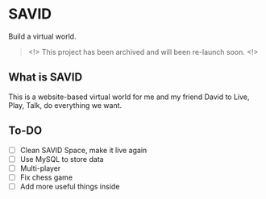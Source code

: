 # SAVID
Build a virtual world.
> <!> This project has been archived and will been re-launch soon. <!>

## What is SAVID
This is a website-based virtual world for me and my friend David to Live, Play, Talk, do everything we want.

## To-DO
- [ ] Clean SAVID Space, make it live again
- [ ] Use MySQL to store data
- [ ] Multi-player
- [ ] Fix chess game
- [ ] Add more useful things inside
